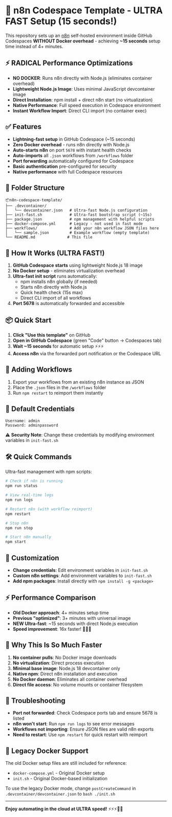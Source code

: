 # 🚀 n8n Codespace Template - ULTRA FAST Setup (15 seconds!)

This repository sets up an [n8n](https://n8n.io) self-hosted environment inside GitHub Codespaces **WITHOUT Docker overhead** - achieving **~15 seconds** setup time instead of 4+ minutes.

## ⚡ RADICAL Performance Optimizations
- **NO DOCKER**: Runs n8n directly with Node.js (eliminates container overhead)
- **Lightweight Node.js Image**: Uses minimal JavaScript devcontainer image
- **Direct Installation**: npm install + direct n8n start (no virtualization)
- **Native Performance**: Full speed execution in Codespace environment
- **Instant Workflow Import**: Direct CLI import (no container exec)

## ✅ Features
- **Lightning-fast setup** in GitHub Codespace (~15 seconds)
- **Zero Docker overhead** - runs n8n directly with Node.js
- **Auto-starts n8n** on port `5678` with instant health checks
- **Auto-imports** all `.json` workflows from `/workflows` folder
- **Port forwarding** automatically configured for Codespace
- **Basic authentication** pre-configured for security
- **Native performance** with full Codespace resources

## 📁 Folder Structure
```
📦n8n-codespace-template/
├── .devcontainer/
│   └── devcontainer.json   # Ultra-fast Node.js configuration
├── init-fast.sh            # Ultra-fast bootstrap script (~15s)
├── package.json            # npm management with helpful scripts
├── docker-compose.yml      # Legacy - not used in fast mode
├── workflows/              # Add your n8n workflow JSON files here
│   └── sample.json         # Example workflow (empty template)
└── README.md              # This file
```

## 🧠 How It Works (ULTRA FAST!)
1. **GitHub Codespace starts** using lightweight Node.js 18 image
2. **No Docker setup** - eliminates virtualization overhead
3. **Ultra-fast init script** runs automatically:
   - npm installs n8n globally (if needed)
   - Starts n8n directly with Node.js
   - Quick health check (15s max)
   - Direct CLI import of all workflows
4. **Port 5678** is automatically forwarded and accessible

## 📦 Quick Start
1. **Click "Use this template"** on GitHub
2. **Open in GitHub Codespace** (green "Code" button → Codespaces tab)
3. **Wait ~15 seconds** for automatic setup ⚡⚡⚡
4. **Access n8n** via the forwarded port notification or the Codespace URL

## 📝 Adding Workflows
1. Export your workflows from an existing n8n instance as JSON
2. Place the `.json` files in the `/workflows` folder
3. Run `npm restart` to reimport them instantly

## 🔐 Default Credentials
```
Username: admin
Password: adminpassword
```

⚠️ **Security Note**: Change these credentials by modifying environment variables in `init-fast.sh`

## 🛠 Quick Commands
Ultra-fast management with npm scripts:

```bash
# Check if n8n is running
npm run status

# View real-time logs
npm run logs

# Restart n8n (with workflow reimport)
npm restart

# Stop n8n
npm run stop

# Start n8n manually
npm start
```

## 🔧 Customization
- **Change credentials**: Edit environment variables in `init-fast.sh`
- **Custom n8n settings**: Add environment variables to `init-fast.sh`
- **Add npm packages**: Install directly with `npm install -g <package>`

## ⚡ Performance Comparison
- **Old Docker approach**: 4+ minutes setup time
- **Previous "optimized"**: 3+ minutes with universal image
- **NEW Ultra-fast**: ~15 seconds with direct Node.js execution
- **Speed improvement**: 16x faster! 🚀🚀🚀

## 🎯 Why This Is So Much Faster
1. **No container pulls**: No Docker image downloads
2. **No virtualization**: Direct process execution
3. **Minimal base image**: Node.js 18 devcontainer only
4. **Native npm**: Direct n8n installation and execution
5. **No Docker daemon**: Eliminates all container overhead
6. **Direct file access**: No volume mounts or container filesystem

## 🐛 Troubleshooting
- **Port not forwarded**: Check Codespace ports tab and ensure 5678 is listed
- **n8n won't start**: Run `npm run logs` to see error messages
- **Workflows not importing**: Ensure JSON files are valid n8n exports
- **Need to restart**: Use `npm restart` for quick restart with reimport

## 🔄 Legacy Docker Support
The old Docker setup files are still included for reference:
- `docker-compose.yml` - Original Docker setup
- `init.sh` - Original Docker-based initialization

To use the legacy Docker mode, change `postCreateCommand` in `.devcontainer/devcontainer.json` to `bash ./init.sh`

---

**Enjoy automating in the cloud at ULTRA speed!** ⚡⚡⚡🎯✨
